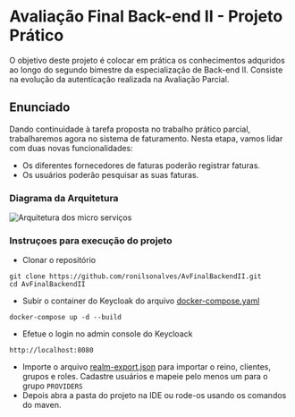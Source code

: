 # Avaliação Final Back-end II - Projeto Prático

O objetivo deste projeto é colocar em prática os conhecimentos adquridos ao longo do segundo bimestre da especialização
de Back-end II. Consiste na evolução da autenticação realizada na Avaliação Parcial.

## Enunciado
Dando continuidade à tarefa proposta no trabalho prático parcial, trabalharemos agora no sistema de faturamento.
Nesta etapa, vamos lidar com duas novas funcionalidades:
- Os diferentes fornecedores de faturas poderão registrar faturas.
- Os usuários poderão pesquisar as suas faturas.

### Diagrama da Arquitetura
![Arquitetura dos micro serviços](Trabalho%20Prático%20final.svg)

### Instruçoes para execução do projeto
 - Clonar o repositório

```
git clone https://github.com/ronilsonalves/AvFinalBackendII.git
cd AvFinalBackendII
```
 - Subir o container do Keycloak do arquivo [docker-compose.yaml](docker-compose.yaml)
```
docker-compose up -d --build
```
 - Efetue o login no admin console do Keycloack
```
http://localhost:8080
```
 - Importe o arquivo [realm-export.json](realm-export.json) para importar o reino, clientes, grupos e roles. 
   Cadastre usuários e mapeie pelo menos um para o grupo ``PROVIDERS``
 - Depois abra a pasta do projeto na IDE ou rode-os usando os comandos do maven.